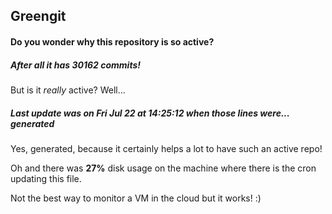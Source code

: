 ## Greengit

#### Do you wonder why this repository is so active?

##### After all it has 30162 commits!

But is it *really* active? Well...

##### Last update was on Fri Jul 22 at 14:25:12 when those lines were... generated

Yes, generated, because it certainly helps a lot to have such an active repo!

Oh and there was **27%** disk usage on the machine
where there is the cron updating this file.

Not the best way to monitor a VM in the cloud but it works! :)

